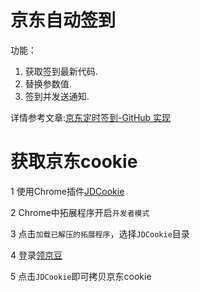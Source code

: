 # 京东自动签到
功能：
1. 获取签到最新代码.
2. 替换参数值.
3. 签到并发送通知.

详情参考文章:[京东定时签到-GitHub 实现](https://ruicky.me/2020/06/05/jd-sign/) 

# 获取京东cookie

1 使用Chrome插件[JDCookie](https://hannah.lanzous.com/ikNfYl5jxkd0)

2 Chrome中拓展程序开启`开发者模式`

3 点击`加载已解压的拓展程序`，选择`JDCookie`目录

4 登录[领京豆](https://bean.m.jd.com/)

5 点击`JDCookie`即可拷贝京东cookie
